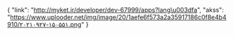 {
  "link": "http://myket.ir/developer/dev-67999/apps?lang\u003dfa",
  "akss": "https://www.uplooder.net/img/image/20/1aefe6f573a2a35917186c0f8e4b4910/۲۰۲۱۰۹۲۷-۱۵۰۵۵۱.png"
}
